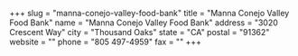 +++
slug = "manna-conejo-valley-food-bank"
title = "Manna Conejo Valley Food Bank"
name = "Manna Conejo Valley Food Bank"
address = "3020 Crescent Way"
city = "Thousand Oaks"
state = "CA"
postal = "91362"
website = ""
phone = "805 497-4959"
fax = ""
+++
